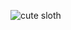 ![cute sloth](https://c402277.ssl.cf1.rackcdn.com/photos/14785/images/story_full_width/shutterstock_532108075.jpg?1512507049)
